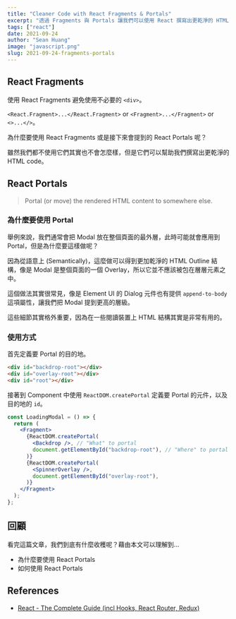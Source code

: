 ```yaml
---
title: "Cleaner Code with React Fragments & Portals"
excerpt: "透過 Fragments 與 Portals 讓我們可以使用 React 撰寫出更乾淨的 HTML Code。"
tags: ["react"]
date: 2021-09-24
author: "Sean Huang"
image: "javascript.png"
slug: 2021-09-24-fragments-portals
---
```


## React Fragments

使用 React Fragments 避免使用不必要的 `<div>`。

`<React.Fragment>...</React.Fragment>` or `<Fragment>...</Fragment>` or `<>...</>`。

為什麼要使用 React Fragments 或是接下來會提到的 React Portals 呢？

雖然我們都不使用它們其實也不會怎麼樣，但是它們可以幫助我們撰寫出更乾淨的 HTML code。

## React Portals

> Portal (or move) the rendered HTML content to somewhere else.

### 為什麼要使用 Portal

舉例來說，我們通常會把 Modal 放在整個頁面的最外層，此時可能就會應用到 Portal，但是為什麼要這樣做呢？

因為從語意上 (Semantically)，這麼做可以得到更加乾淨的 HTML Outline 結構，像是 Modal 是整個頁面的一個 Overlay，所以它並不應該被包在層層元素之中。

這個做法其實很常見，像是 Element UI 的 Dialog 元件也有提供 `append-to-body` 這項屬性，讓我們把 Modal 提到更高的層級。

這些細節其實格外重要，因為在一些閱讀裝置上 HTML 結構其實是非常有用的。

### 使用方式

首先定義要 Portal 的目的地。

```html
<div id="backdrop-root"></div>
<div id="overlay-root"></div>
<div id="root"></div>
```

接著到 Component 中使用 `ReactDOM.createPortal` 定義要 Portal 的元件，以及目的地的 `id`。

```jsx
const LoadingModal = () => {
  return (
    <Fragment>
      {ReactDOM.createPortal(
        <Backdrop />, // "What" to portal
        document.getElementById("backdrop-root"), // "Where" to portal
      )}
      {ReactDOM.createPortal(
        <SpinnerOverlay />,
        document.getElementById("overlay-root"),
      )}
    </Fragment>
  );
};
```

## 回顧

看完這篇文章，我們到底有什麼收穫呢？藉由本文可以理解到…

- 為什麼要使用 React Portals
- 如何使用 React Portals

## References

- [React - The Complete Guide (incl Hooks, React Router, Redux)](https://www.udemy.com/course/react-the-complete-guide-incl-redux/)
